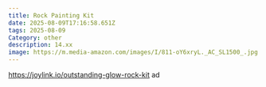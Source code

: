 ```yaml
---
title: Rock Painting Kit
date: 2025-08-09T17:16:58.651Z
tags: 2025-08-09
Category: other
description: 14.xx
image: https://m.media-amazon.com/images/I/811-oY6xryL._AC_SL1500_.jpg
---
```

https://joylink.io/outstanding-glow-rock-kit ad
